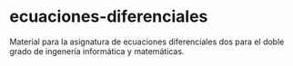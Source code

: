 # ecuaciones-diferenciales
Material para la asignatura de ecuaciones diferenciales dos para el doble grado de ingenería informática y matemáticas. 
